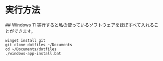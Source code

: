 # 実行方法
#﻿# Windows 11
実行すると私の使っているソフトウェアをほぼすべて入れることができます。
```
winget install git
git clone dotfiles ~/Documents
cd ~/Documents/dotfiles
./windows-app-install.bat
```
